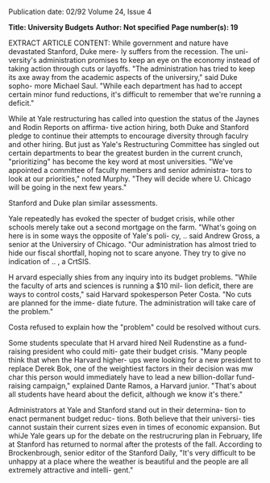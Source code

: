 Publication date: 02/92
Volume 24, Issue 4

**Title: University Budgets**
**Author: Not specified**
**Page number(s): 19**

EXTRACT ARTICLE CONTENT:
While government and nature 
have devastated Stanford, Duke mere-
ly suffers from the recession. The uni-
versity's administration promises to 
keep an eye on the economy instead of 
taking action through cuts or layoffs. 
"The administration has tried to keep 
its axe away from the academic aspects 
of the universiry," said Duke sopho-
more Michael Saul. "While each 
department has had to accept certain 
minor fund reductions, it's difficult to 
remember that we're running a 
deficit." 

While at Yale restructuring has 
called into question the status of the 
Jaynes and Rodin Reports on affirma-
tive action hiring, both Duke and 
Stanford pledge to continue their 
attempts to encourage diversity 
through faculry and other hiring. But 
just as Yale's Restructuring Committee 
has singled out certain departments to 
bear the greatest burden in the current 
crunch, "prioritizing" has become the 
key word at most universities. "We've 
appointed a committee of faculty 
members and senior administra-
tors to look at our priorities," 
noted Murphy. "They will 
decide where U. Chicago will be 
going in the next few years." 

Stanford and Duke plan similar 
assessments. 

Yale repeatedly has evoked 
the specter of budget crisis, while 
other schools merely take out a 
second mortgage on the farm. 
"What's going on here is in some 
ways the opposite of Yale's poli-
cy, .. said Andrew Gross, a senior 
at the Universiry of Chicago. 
"Our administration has almost 
tried to hide our fiscal shortfall, 
hoping not to scare anyone. 
They try to give no indication of 
.. , 
a CrtSlS. 

H
arvard especially shies 
from any inquiry into 
its budget problems. 
"While the faculty of arts and 
sciences is running a $10 mil-
lion deficit, there are ways to 
control costs," said Harvard 
spokesperson Peter Costa. "No 
cuts are planned for the imme-
diate future. The administration 
will take care of the problem." 

Costa refused to explain how the 
"problem" could be resolved without 
curs. 

Some students speculate that 
H arvard hired Neil Rudenstine as a 
fund-raising president who could miti-
gate their budget crisis. "Many people 
think that when the Harvard higher-
ups were looking for a new president 
to replace Derek Bok, one of the 
weightiest factors in their decision was 
mw 
char this person would immediately 
have to lead a new billion-dollar fund-
raising campaign," explained Dante 
Ramos, a Harvard junior. "That's 
about all students have heard about 
the deficit, although we know it's 
there." 

Administrators at Yale and 
Stanford stand out in their determina-
tion to enact permanent budget reduc-
tions. Both believe that their universi-
ties cannot sustain their current sizes 
even in times of economic expansion. 
But whiJe Yale gears up for the debate 
on the restrucruring plan in February, 
life at Stanford has returned to normal 
after the protests of the fall. According 
to Brockenbrough, senior editor of 
the Stanford Daily, "It's very difficult 
to be unhappy at a place where the 
weather is beautiful and the people are 
all extremely attractive and intelli-
gent."